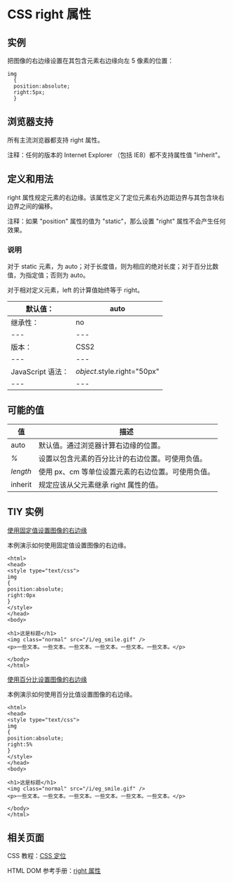 # CSS right 属性



## 实例

把图像的右边缘设置在其包含元素右边缘向左 5 像素的位置：

```
img
  {
  position:absolute;
  right:5px;
  }

```

## 浏览器支持

所有主流浏览器都支持 right 属性。

注释：任何的版本的 Internet Explorer （包括 IE8）都不支持属性值 "inherit"。

## 定义和用法

right 属性规定元素的右边缘。该属性定义了定位元素右外边距边界与其包含块右边界之间的偏移。

注释：如果 "position" 属性的值为 "static"，那么设置 "right" 属性不会产生任何效果。

### 说明

对于 static 元素，为 auto；对于长度值，则为相应的绝对长度；对于百分比数值，为指定值；否则为 auto。

对于相对定义元素，left 的计算值始终等于 right。

| 默认值： | auto |
| --- | --- |
| 继承性： | no |
| --- | --- |
| 版本： | CSS2 |
| --- | --- |
| JavaScript 语法： | _object_.style.right="50px" |
| --- | --- |

## 可能的值

| 值 | 描述 |
| --- | --- |
| auto | 默认值。通过浏览器计算右边缘的位置。 |
| _%_ | 设置以包含元素的百分比计的右边位置。可使用负值。 |
| _length_ | 使用 px、cm 等单位设置元素的右边位置。可使用负值。 |
| inherit | 规定应该从父元素继承 right 属性的值。 |

## TIY 实例

[使用固定值设置图像的右边缘](/tiy/t.asp?f=csse_position_right)

本例演示如何使用固定值设置图像的右边缘。

```
<html>
<head>
<style type="text/css">
img
{
position:absolute;
right:0px
}
</style>
</head>
<body>

<h1>这是标题</h1>
<img class="normal" src="/i/eg_smile.gif" />
<p>一些文本。一些文本。一些文本。一些文本。一些文本。一些文本。</p>

</body>
</html>

```

[使用百分比设置图像的右边缘](/tiy/t.asp?f=csse_position_right_percent)

本例演示如何使用百分比值设置图像的右边缘。

```
<html>
<head>
<style type="text/css">
img
{
position:absolute;
right:5%
}
</style>
</head>
<body>

<h1>这是标题</h1>
<img class="normal" src="/i/eg_smile.gif" />
<p>一些文本。一些文本。一些文本。一些文本。一些文本。一些文本。</p>

</body>
</html>

```

## 相关页面

CSS 教程：[CSS 定位](/css/css_positioning.asp "CSS 定位 (Positioning)")

HTML DOM 参考手册：[right 属性](/jsref/prop_style_right.asp "HTML DOM right 属性")



